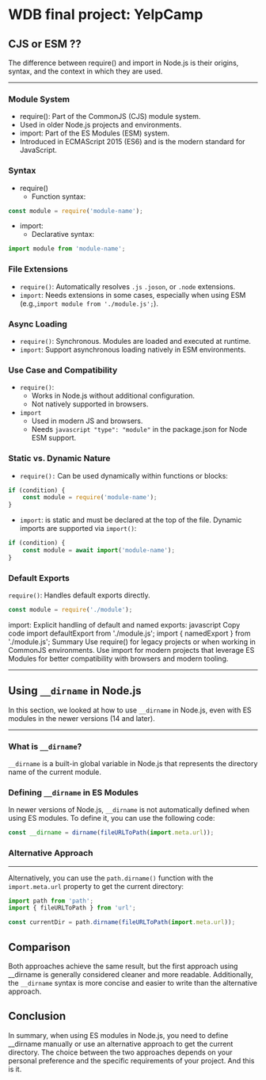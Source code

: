 # WDB final project: YelpCamp

## CJS or ESM ??

The difference between require() and import in Node.js is their origins, syntax, and the context in which they are used.

-----------------

### Module System

- require():
Part of the CommonJS (CJS) module system.
- Used in older Node.js projects and environments.
- import: Part of the ES Modules (ESM) system.
- Introduced in ECMAScript 2015 (ES6) and is the modern standard for JavaScript.

### Syntax

- require()
  - Function syntax:

``` javascript
const module = require('module-name');
```

- import:
  - Declarative syntax:

``` javascript
import module from 'module-name';
```

### File Extensions

- ```require()```: Automatically resolves ```.js``` ```.joson```, or ```.node``` extensions.
- ```import```: Needs extensions in some cases, especially when using ESM (e.g.,```import module from './module.js';```).

### Async Loading

- ```require()```: Synchronous. Modules are loaded and executed at runtime.
- ```import```: Support asynchronous loading natively in ESM environments.

### Use Case and Compatibility

- ```require()```:
  - Works in Node.js without additional configuration.
  - Not natively supported in browsers.
- ```import```
  - Used in modern JS and browsers.
  - Needs ```javascript "type": "module"``` in the package.json for Node ESM support.

### Static vs. Dynamic Nature

- ```require():``` Can be used dynamically within functions or blocks:

``` javascript
if (condition) {
    const module = require('module-name');
}
```

- ```import```:
is static and must be declared at the top of the file. Dynamic imports are supported via ```import()```:

``` javascript
if (condition) {
    const module = await import('module-name');
}
```

### Default Exports
```require()```: Handles default exports directly.
``` javascript
const module = require('./module');
```
import:
Explicit handling of default and named exports:
javascript
Copy code
import defaultExport from './module.js';
import { namedExport } from './module.js';
Summary
Use require() for legacy projects or when working in CommonJS environments.
Use import for modern projects that leverage ES Modules for better compatibility with browsers and modern tooling.

-----------------

## Using `__dirname` in Node.js



In this section, we looked at how to use `__dirname` in Node.js, even with ES modules in the newer versions (14 and later).

-----------------

### What is `__dirname`?



`__dirname` is a built-in global variable in Node.js that represents the directory name of the current module.

### Defining `__dirname` in ES Modules



In newer versions of Node.js, `__dirname` is not automatically defined when using ES modules. To define it, you can use the following code:

```javascript
const __dirname = dirname(fileURLToPath(import.meta.url));
```

### Alternative Approach

-------------------------

Alternatively, you can use the `path.dirname()` function with the `import.meta.url` property to get the current directory:

```javascript
import path from 'path';
import { fileURLToPath } from 'url';

const currentDir = path.dirname(fileURLToPath(import.meta.url));
```

## Comparison

Both approaches achieve the same result, but the first approach using __dirname is generally considered cleaner and more readable. Additionally, the `__dirname` syntax is more concise and easier to write than the alternative approach.

## Conclusion

In summary, when using ES modules in Node.js, you need to define __dirname manually or use an alternative approach to get the current directory. The choice between the two approaches depends on your personal preference and the specific requirements of your project. And this is it.
